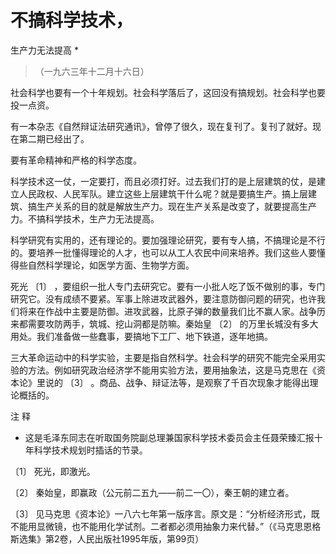 #  不搞科学技术，  
生产力无法提高  *

> （一九六三年十二月十六日）

社会科学也要有一个十年规划。社会科学落后了，这回没有搞规划。社会科学也要投一点资。

有一本杂志《自然辩证法研究通讯》，曾停了很久，现在复刊了。复刊了就好。现在第二期已经出了。

要有革命精神和严格的科学态度。

科学技术这一仗，一定要打，而且必须打好。过去我们打的是上层建筑的仗，是建立人民政权、人民军队。建立这些上层建筑干什么呢？就是要搞生产。搞上层建筑、搞生产关系的目的就是解放生产力。现在生产关系是改变了，就要提高生产力。不搞科学技术，生产力无法提高。

科学研究有实用的，还有理论的。要加强理论研究，要有专人搞，不搞理论是不行的。要培养一批懂得理论的人才，也可以从工人农民中间来培养。我们这些人要懂得些自然科学理论，如医学方面、生物学方面。

死光  〔1〕
，要组织一批人专门去研究它。要有一小批人吃了饭不做别的事，专门研究它。没有成绩不要紧。军事上除进攻武器外，要注意防御问题的研究，也许我们将来在作战中主要是防御。进攻武器，比原子弹的数量我们比不赢人家。战争历来都需要攻防两手，筑城、挖山洞都是防嘛。秦始皇
〔2〕  的万里长城没有多大用处。我们准备做一些蠢事，要搞地下工厂、地下铁道，逐年地搞。

三大革命运动中的科学实验，主要是指自然科学。社会科学的研究不能完全采用实验的方法。例如研究政治经济学不能用实验方法，要用抽象法，这是马克思在《资本论》里说的
〔3〕  。商品、战争、辩证法等，是观察了千百次现象才能得出理论概括的。

注 释

*  这是毛泽东同志在听取国务院副总理兼国家科学技术委员会主任聂荣臻汇报十年科学技术规划时插话的节录。 

〔1〕  死光，即激光。

〔2〕  秦始皇，即赢政（公元前二五九——前二一〇），秦王朝的建立者。

〔3〕
见马克思《资本论》一八六七年第一版序言。原文是：“分析经济形式，既不能用显微镜，也不能用化学试剂。二者都必须用抽象力来代替。”（《马克思恩格斯选集》第2卷，人民出版社1995年版，第99页）

  

